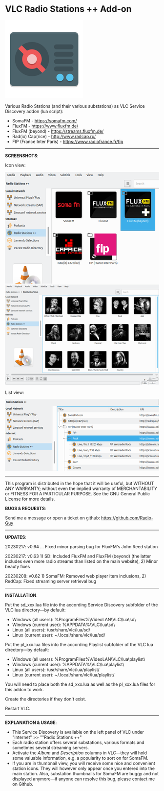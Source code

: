 # VLC Radio Stations ++ Add-on
<img src="gfx/radio_256_transp.png">

Various Radio Stations (and their various substations) as VLC Service Discovery addon (lua script):
* SomaFM - https://somafm.com/
* FluxFM - https://www.fluxfm.de/
* FluxFM (beyond) - https://streams.fluxfm.de/
* Rad(io) Cap(rice) - http://www.radcap.ru/
* FIP (France Inter Paris) - https://www.radiofrance.fr/fip

---
**SCREENSHOTS**:

Icon view:

<img src="gfx/screen01.png">
<img src="gfx/screen02.png">

List view:

<img src="gfx/screen03.png">

---
 This program is distributed in the hope that it will be useful,
 but WITHOUT ANY WARRANTY; without even the implied warranty of
 MERCHANTABILITY or FITNESS FOR A PARTICULAR PURPOSE.  See the
 GNU General Public License for more details.

**BUGS & REQUESTS**:

Send me a message or open a ticket on github: https://github.com/Radio-Guy

---
**UPDATES**:

20230217: v0.64 ... Fixed minor parsing bug for FluxFM's John Reed station

20230217: v0.63 1) SD: Included FluxFM and FluxFM (beyond) (the latter includes even more radio streams than listed on the main website), 2) Minor beauty fixes

20230208: v0.62 1) SomaFM: Removed web player item inclusions, 2) RedCap: Fixed streaming server retrieval bug

---
**INSTALLATION**:

Put the sd_xxx.lua file into the according Service Discovery subfolder of the VLC lua directory—by default:
* Windows (all users): %ProgramFiles%\VideoLAN\VLC\lua\sd\
* Windows (current user): %APPDATA%\VLC\lua\sd\
* Linux (all users): /usr/share/vlc/lua/sd/
* Linux (current user): ~/.local/share/vlc/lua/sd/

Put the pl_xxx.lua files into the according Playlist subfolder of the VLC lua directory—by default:
* Windows (all users): %ProgramFiles%\VideoLAN\VLC\lua\playlist\
* Windows (current user): %APPDATA%\VLC\lua\playlist\
* Linux (all users): /usr/share/vlc/lua/playlist/
* Linux (current user): ~/.local/share/vlc/lua/playlist/

You will need to place both the sd_xxx.lua as well as the pl_xxx.lua files for this addon to work.

Create the directories if they don't exist.

Restart VLC.

---
**EXPLANATION & USAGE**:

* This Service Discovery is available on the left panel of VLC under "Internet" >> ""Radio Stations ++"
* Each radio station offers several substations, various formats and sometimes several streaming servers.
* Activate the *Album* and *Description* columns in VLC—they will hold some valuable information, e.g. a popularity to sort on for SomaFM. 
* If you are in thumbnail view, you will receive some nice and convenient station icons. They will however only appear once you entered into the main station. Also, substation thumbnails for SomaFM are buggy and not displayed anymore—if anyone can resolve this bug, please contact me on Github.
